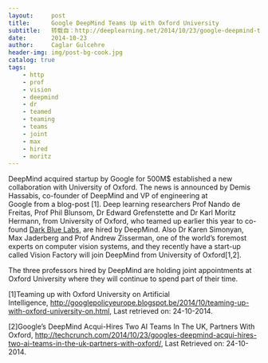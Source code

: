 ```yaml
---
layout:     post
title:      Google DeepMind Teams Up with Oxford University
subtitle:   转载自：http://deeplearning.net/2014/10/23/google-deepmind-teams-up-with-oxford-university/
date:       2014-10-23
author:     Caglar Gulcehre
header-img: img/post-bg-cook.jpg
catalog: true
tags:
    - http
    - prof
    - vision
    - deepmind
    - dr
    - teamed
    - teaming
    - teams
    - joint
    - max
    - hired
    - moritz
---
```


DeepMind acquired startup by Google for 500M$ established a new collaboration with University of Oxford. The news is announced by Demis Hassabis, co-founder of DeepMind and VP of engineering at Google from a blog-post [1]. Deep learning researchers Prof Nando de Freitas, Prof Phil Blunsom, Dr Edward Grefenstette and Dr Karl Moritz Hermann, from University of Oxford, who teamed up earlier this year to co-found [Dark Blue Labs](http://www.darkbluelabs.com/), are hired by DeepMind. Also Dr Karen Simonyan, Max Jaderberg and Prof Andrew Zisserman, one of the world’s foremost experts on computer vision systems, and they recently have a start-up called Vision Factory will join DeepMind from University of Oxford[1,2].

The three professors hired by DeepMind are holding joint appointments at Oxford University where they will continue to spend part of their time. 

[1]Teaming up with Oxford University on Artificial Intelligence, http://googlepolicyeurope.blogspot.be/2014/10/teaming-up-with-oxford-university-on.html, Last retrieved on: 24-10-2014.

[2]Google’s DeepMind Acqui-Hires Two AI Teams In The UK, Partners With Oxford, http://techcrunch.com/2014/10/23/googles-deepmind-acqui-hires-two-ai-teams-in-the-uk-partners-with-oxford/, Last Retrieved on: 24-10-2014.

